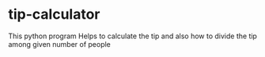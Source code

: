 # tip-calculator
This python program Helps to calculate the tip and also how to divide the tip among given number of people
